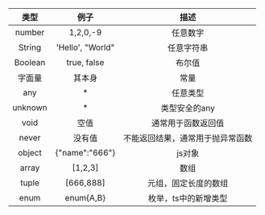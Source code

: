 |  类型   |       例子       |               描述               |
| :-----: | :--------------: | :------------------------------: |
| number  |     1,2,0,-9     |             任意数字             |
| String  | 'Hello', "World" |            任意字符串            |
| Boolean |   true, false    |              布尔值              |
| 字面量  |      其本身      |               常量               |
|   any   |        *         |             任意类型             |
| unknown |        *         |          类型安全的any           |
|  void   |       空值       |        通常用于函数返回值        |
|  never  |      没有值      | 不能返回结果，通常用于抛异常函数 |
| object  |  {"name":"666"}  |              js对象              |
|  array  |     [1,2,3]      |               数组               |
|  tuple  |    [666,888]     |       元组，固定长度的数组       |
|  enum   |    enum{A,B}     |       枚举，ts中的新增类型       |

